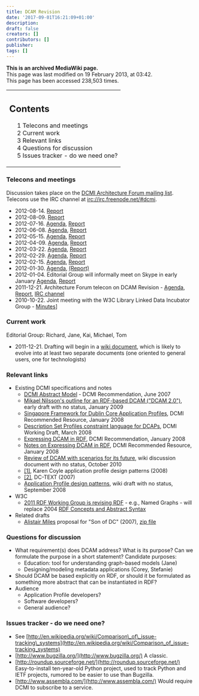 ```yaml
---
title: DCAM Revision
date: '2017-09-01T16:21:09+01:00'
description: 
draft: false
creators: []
contributors: []
publisher: 
tags: []
---
```


 **This is an archived MediaWiki page.**  
This page was last modified on 19 February 2013, at 03:42.  
This page has been accessed 238,503 times.

<table id="toc" class="toc">
  <tr>
    <td>
      <div id="toctitle">
        <h2>Contents</h2>
      </div>
      <ul>
        <li class="toclevel-1 tocsection-1"><a href="#Telecons_and_meetings"><span class="tocnumber">1</span> <span class="toctext">Telecons and meetings</span></a></li>
        <li class="toclevel-1 tocsection-2"><a href="#Current_work"><span class="tocnumber">2</span> <span class="toctext">Current work</span></a></li>
        <li class="toclevel-1 tocsection-3"><a href="#Relevant_links"><span class="tocnumber">3</span> <span class="toctext">Relevant links</span></a></li>
        <li class="toclevel-1 tocsection-4"><a href="#Questions_for_discussion"><span class="tocnumber">4</span> <span class="toctext">Questions for discussion</span></a></li>
        <li class="toclevel-1 tocsection-5"><a href="#Issues_tracker_-_do_we_need_one.3F"><span class="tocnumber">5</span> <span class="toctext">Issues tracker - do we need one?</span></a></li>
      </ul>
    </td>
  </tr>
</table>

### Telecons and meetings 

Discussion takes place on the [DCMI Architecture Forum mailing list](http://www.jiscmail.ac.uk/lists/dc-architecture.html). Telecons use the IRC channel at [irc://irc.freenode.net/#dcmi](irc://irc.freenode.net/#dcmi).

- 2012-08-14. [Report](/mediawiki_wiki/DCAM_Revision/TeleconReport-20120814 "DCAM Revision/TeleconReport-20120814")
- 2012-08-09. [Report](/mediawiki_wiki/DCAM_Revision/TeleconReport-20120809 "DCAM Revision/TeleconReport-20120809")
- 2012-07-16. [Agenda](/mediawiki_wiki/DCAM_Revision/TeleconAgenda-20120716 "DCAM Revision/TeleconAgenda-20120716"), [Report](/mediawiki_wiki/DCAM_Revision/TeleconReport-20120716 "DCAM Revision/TeleconReport-20120716")
- 2012-06-08. [Agenda](/mediawiki_wiki/DCAM_Revision/TeleconAgenda-201206xx "DCAM Revision/TeleconAgenda-201206xx"), [Report](/mediawiki_wiki/DCAM_Revision/TeleconReport-201206xx "DCAM Revision/TeleconReport-201206xx")
- 2012-05-15. [Agenda](/mediawiki_wiki/DCAM_Revision/TeleconAgenda-20120515 "DCAM Revision/TeleconAgenda-20120515"), [Report](/mediawiki_wiki/DCAM_Revision/TeleconReport-20120515 "DCAM Revision/TeleconReport-20120515")
- 2012-04-09. [Agenda](/mediawiki_wiki/DCAM_Revision/TeleconAgenda-20120409 "DCAM Revision/TeleconAgenda-20120409"), [Report](/mediawiki_wiki/DCAM_Revision/TeleconReport-20120409 "DCAM Revision/TeleconReport-20120409")
- 2012-03-22. [Agenda](/mediawiki_wiki/DCAM_Revision/TeleconAgenda-20120322 "DCAM Revision/TeleconAgenda-20120322"), [Report](/mediawiki_wiki/DCAM_Revision/TeleconReport-20120322 "DCAM Revision/TeleconReport-20120322")
- 2012-02-29. [Agenda](/mediawiki_wiki/DCAM_Revision/TeleconAgenda-20120229 "DCAM Revision/TeleconAgenda-20120229"), [Report](/mediawiki_wiki/DCAM_Revision/TeleconReport-20120229 "DCAM Revision/TeleconReport-20120229")
- 2012-02-15. [Agenda](/mediawiki_wiki/DCAM_Revision/TeleconAgenda-20120215 "DCAM Revision/TeleconAgenda-20120215"), [Report](/mediawiki_wiki/DCAM_Revision/TeleconReport-20120215 "DCAM Revision/TeleconReport-20120215")
- 2012-01-30. [Agenda](/mediawiki_wiki/DCAM_Revision/TeleconAgenda-20120130 "DCAM Revision/TeleconAgenda-20120130"), [(Report)](/mediawiki_wiki/DCAM_Revision/TeleconReport-20120130 "DCAM Revision/TeleconReport-20120130")
- 2012-01-04. Editorial Group will informally meet on Skype in early January [Agenda](/mediawiki_wiki/DCAM_Revision/TeleconAgenda-20120104 "DCAM Revision/TeleconAgenda-20120104"), [Report](/mediawiki_wiki/DCAM_Revision/TeleconReport-20120104 "DCAM Revision/TeleconReport-20120104")
- 2011-12-21. Architecture Forum telecon on DCAM Revision - [Agenda](/mediawiki_wiki/DCAM_Revision/TeleconAgenda-20111221 "DCAM Revision/TeleconAgenda-20111221"), [Report](/mediawiki_wiki/DCAM_Revision/TeleconReport-20111221 "DCAM Revision/TeleconReport-20111221"), [IRC channel](/mediawiki_wiki/DCAM_Revision/TeleconIRC-20111221 "DCAM Revision/TeleconIRC-20111221")
- 2010-10-22. Joint meeting with the W3C Library Linked Data Incubator Group - [Minutes](http://www.w3.org/2005/Incubator/lld/minutes/2010/10/22-lld-minutes.html)]

### Current work 

Editorial Group: Richard, Jane, Kai, Michael, Tom

- 2011-12-21. Drafting will begin in a [wiki document](/index.php?title=DCAM_Revision_Draft&action=edit&redlink=1 "DCAM Revision Draft (page does not exist)"), which is likely to evolve into at least two separate documents (one oriented to general users, one for technologists)

### Relevant links 

- Existing DCMI specifications and notes
  - [DCMI Abstract Model](http://dublincore.org/documents/abstract-model/) - DCMI Recommendation, June 2007
  - [Mikael Nilsson's outline for an RDF-based DCAM ("DCAM 2.0")](http://dublincore.org/architecturewiki/DCAM-2.0), early draft with no status, January 2009
  - [Singapore Framework for Dublin Core Application Profiles](http://dublincore.org/documents/singapore-framework/), DCMI Recommended Resource, January 2008
  - [Description Set Profiles constraint language for DCAPs](http://dublincore.org/documents/dc-dsp/), DCMI Working Draft, March 2008
  - [Expressing DCAM in RDF](http://dublincore.org/documents/dc-rdf/), DCMI Recommendation, January 2008
  - [Notes on Expressing DCAM in RDF](http://dublincore.org/documents/dc-rdf-notes/), DCMI Recommended Resource, January 2008
  - [Review of DCAM with scenarios for its future](/mediawiki_wiki/Review_of_DCMI_Abstract_Model), wiki discussion document with no status, October 2010
  - [[1]](http://dublincore.org/dcmirdataskgroup/apDesigns), Karen Coyle application profile design patterns (2008)
  - [[2]](http://dublincore.org/documents/dc-text/), DC-TEXT (2007)
  - [Application Profile design patterns](http://dublincore.org/dcmirdataskgroup/apDesigns), wiki draft with no status, September 2008
- W3C
  - [2011 RDF Working Group is revising RDF](http://dvcs.w3.org/hg/rdf/raw-file/default/rdf-concepts/index.html) - e.g., Named Graphs - will replace 2004 [RDF Concepts and Abstract Syntax](http://www.w3.org/TR/2004/REC-rdf-concepts-20040210/)
- Related drafts
  - [Alistair Miles](http://aliman.googlecode.com/svn/trunk/sodc/SoDC-0.2/index.html) proposal for "Son of DC" (2007), [zip file](http://aliman.googlecode.com/svn/trunk/sodc/SoDC-0.2/release/SoDC-0_2.zip)

### Questions for discussion 

- What requirement(s) does DCAM address? What is its purpose? Can we formulate the purpose in a short statement? Candidate purposes:
  - Education: tool for understanding graph-based models (Jane)
  - Designing/modeling metadata applications (Corey, Stefanie)
- Should DCAM be based explicitly on RDF, or should it be formulated as something more abstract that can be instantiated in RDF?
- Audience
  - Application Profile developers?
  - Software developers?
  - General audience?

### Issues tracker - do we need one? 

- See [http://en.wikipedia.org/wiki/Comparison\_of\_issue-tracking\_systems](http://en.wikipedia.org/wiki/Comparison_of_issue-tracking_systems)
- [http://www.bugzilla.org/](http://www.bugzilla.org/) A classic.
- [http://roundup.sourceforge.net/](http://roundup.sourceforge.net/) Easy-to-install ten-year-old Python project, used to track Python and IETF projects, rumored to be easier to use than Bugzilla.
- [http://www.assembla.com/](http://www.assembla.com/) Would require DCMI to subscribe to a service.

